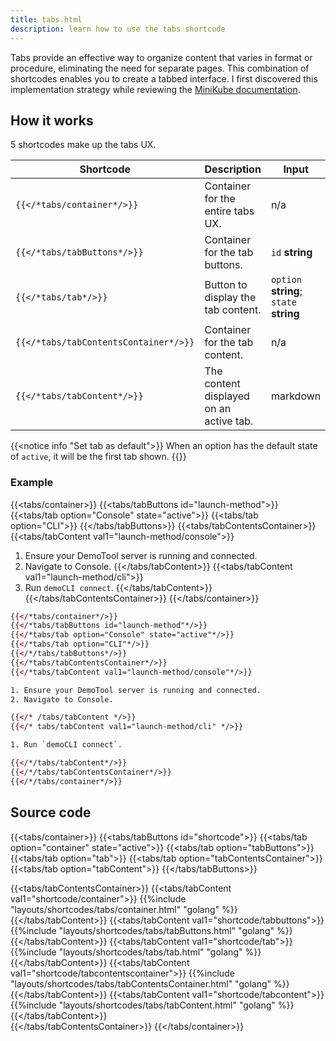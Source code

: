 ```yaml
---
title: tabs.html
description: learn how to use the tabs shortcode
---
```


Tabs provide an effective way to organize content that varies in format or procedure, eliminating the need for separate pages. This combination of shortcodes enables you to create a tabbed interface. I first discovered this implementation strategy while reviewing the [MiniKube documentation](https://minikube.sigs.k8s.io/docs/start/).

## How it works

5 shortcodes make up the tabs UX.

| Shortcode | Description | Input |
|---|---|---|
| `{{</*tabs/container*/>}}` | Container for the entire tabs UX. | n/a |
| `{{</*tabs/tabButtons*/>}}` | Container for the tab buttons. | `id` **string** |
| `{{</*tabs/tab*/>}}` | Button to display the tab content. | `option` **string**; `state` **string** |
| `{{</*tabs/tabContentsContainer*/>}}` | Container for the tab content. | n/a |
| `{{</*tabs/tabContent*/>}}` | The content displayed on an active tab. | markdown |

{{<notice info "Set tab as default">}}
When an option has the default state of `active`, it will be the first tab shown.
{{</notice>}}

### Example 

{{<tabs/container>}}
{{<tabs/tabButtons id="launch-method">}}
{{<tabs/tab option="Console" state="active">}}
{{<tabs/tab option="CLI">}}
{{</tabs/tabButtons>}}
{{<tabs/tabContentsContainer>}}
{{<tabs/tabContent val1="launch-method/console">}}
1. Ensure your DemoTool server is running and connected.
2. Navigate to Console.
{{</tabs/tabContent>}}
{{<tabs/tabContent val1="launch-method/cli">}}
1. Run `demoCLI connect`.
{{</tabs/tabContent>}}
{{</tabs/tabContentsContainer>}}
{{</tabs/container>}}

```html
{{</*tabs/container*/>}}
{{</*tabs/tabButtons id="launch-method"*/>}}
{{</*tabs/tab option="Console" state="active"*/>}}
{{</*tabs/tab option="CLI"*/>}}
{{</*/tabs/tabButtons*/>}}
{{</*tabs/tabContentsContainer*/>}}
{{</*tabs/tabContent val1="launch-method/console"*/>}}

1. Ensure your DemoTool server is running and connected.
2. Navigate to Console.

{{</* /tabs/tabContent */>}}
{{</* tabs/tabContent val1="launch-method/cli" */>}}

1. Run `demoCLI connect`.

{{</*/tabs/tabContent*/>}}
{{</*/tabs/tabContentsContainer*/>}}
{{</*/tabs/container*/>}}
```

## Source code 

{{<tabs/container>}}
{{<tabs/tabButtons id="shortcode">}}
{{<tabs/tab option="container" state="active">}}
{{<tabs/tab option="tabButtons">}}
{{<tabs/tab option="tab">}}
{{<tabs/tab option="tabContentsContainer">}}
{{<tabs/tab option="tabContent">}}
{{</tabs/tabButtons>}}

{{<tabs/tabContentsContainer>}}
{{<tabs/tabContent val1="shortcode/container">}}
{{%include "layouts/shortcodes/tabs/container.html" "golang" %}}
{{</tabs/tabContent>}}
{{<tabs/tabContent val1="shortcode/tabbuttons">}}
{{%include "layouts/shortcodes/tabs/tabButtons.html" "golang" %}}
{{</tabs/tabContent>}}
{{<tabs/tabContent val1="shortcode/tab">}}
{{%include "layouts/shortcodes/tabs/tab.html" "golang" %}}
{{</tabs/tabContent>}}
{{<tabs/tabContent val1="shortcode/tabcontentscontainer">}}
{{%include "layouts/shortcodes/tabs/tabContentsContainer.html" "golang" %}}
{{</tabs/tabContent>}}
{{<tabs/tabContent val1="shortcode/tabcontent">}}
{{%include "layouts/shortcodes/tabs/tabContent.html" "golang" %}}
{{</tabs/tabContent>}}   
{{</tabs/tabContentsContainer>}}
{{</tabs/container>}}